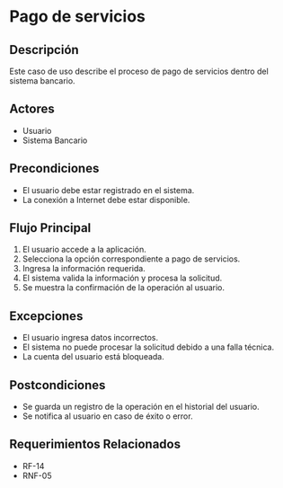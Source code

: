 # Pago de servicios

## Descripción
Este caso de uso describe el proceso de pago de servicios dentro del sistema bancario.

## Actores
- Usuario
- Sistema Bancario

## Precondiciones
- El usuario debe estar registrado en el sistema.
- La conexión a Internet debe estar disponible.

## Flujo Principal
1. El usuario accede a la aplicación.
2. Selecciona la opción correspondiente a pago de servicios.
3. Ingresa la información requerida.
4. El sistema valida la información y procesa la solicitud.
5. Se muestra la confirmación de la operación al usuario.

## Excepciones
- El usuario ingresa datos incorrectos.
- El sistema no puede procesar la solicitud debido a una falla técnica.
- La cuenta del usuario está bloqueada.

## Postcondiciones
- Se guarda un registro de la operación en el historial del usuario.
- Se notifica al usuario en caso de éxito o error.

## Requerimientos Relacionados
- RF-14
- RNF-05
